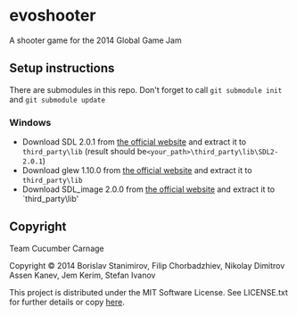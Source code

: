 evoshooter
==========

A shooter game for the 2014 Global Game Jam

Setup instructions
------------------

There are submodules in this repo. Don't forget to call `git submodule init` and
`git submodule update`

### Windows

* Download SDL 2.0.1 from [the official website](http://libsdl.org/download-2.0.php)
and extract it to `third_party\lib` (result should be`<your_path>\third_party\lib\SDL2-2.0.1`)
* Download glew 1.10.0 from [the official website](http://glew.sourceforge.net/)
and extract it to `third_party\lib`
* Download SDL_image 2.0.0 from [the official website](http://www.libsdl.org/projects/SDL_image/)
and extract it to `third_party\lib'

Copyright
---------

Team Cucumber Carnage

Copyright &copy; 2014 
Borislav Stanimirov, Filip Chorbadzhiev, Nikolay Dimitrov
Assen Kanev, Jem Kerim, Stefan Ivanov

This project is distributed under the MIT Software License. See LICENSE.txt for
further details or copy [here](http://opensource.org/licenses/MIT).

